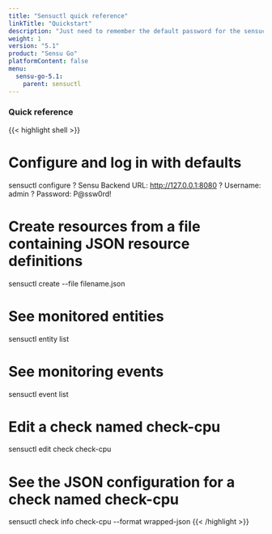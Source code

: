 ```yaml
---
title: "Sensuctl quick reference"
linkTitle: "Quickstart"
description: "Just need to remember the default password for the sensuctl CLI? This cheat sheet has some helpful commands for quick reference. Visit the quickstart for helpful sensuctl tips."
weight: 1
version: "5.1"
product: "Sensu Go"
platformContent: false 
menu:
  sensu-go-5.1:
    parent: sensuctl
---
```


### Quick reference

{{< highlight shell >}}
# Configure and log in with defaults
sensuctl configure
? Sensu Backend URL: http://127.0.0.1:8080
? Username: admin
? Password: P@ssw0rd!

# Create resources from a file containing JSON resource definitions
sensuctl create --file filename.json

# See monitored entities
sensuctl entity list

# See monitoring events
sensuctl event list

# Edit a check named check-cpu
sensuctl edit check check-cpu

# See the JSON configuration for a check named check-cpu
sensuctl check info check-cpu --format wrapped-json
{{< /highlight >}}
